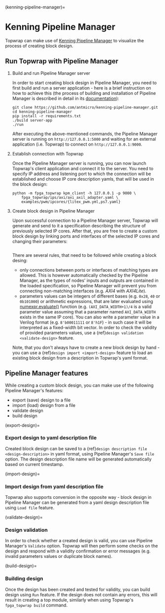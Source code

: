 (kenning-pipeline-manager)=

# Kenning Pipeline Manager

Topwrap can make use of [Kenning Pipeline Manager](https://github.com/antmicro/kenning-pipeline-manager) to visualize the process of creating block design.

## Run Topwrap with Pipeline Manager

1. Build and run Pipeline Manager server

    In order to start creating block design in Pipeline Manager, you need to first build and run a server application - here is a brief instruction on how to achieve this (the process of building and installation of Pipeline Manager is described in detail in its [documentation](https://antmicro.github.io/kenning-pipeline-manager/project-readme.html#building-and-running)):

    ```
    git clone https://github.com/antmicro/kenning-pipeline-manager.git
    cd kenning-pipeline-manager
    pip install -r requirements.txt
    ./build server-app
    ./run
    ```

    After executing the above-mentioned commands, the Pipeline Manager server is running on `http://127.0.0.1:5000` and waiting for an external application (i.e. Topwrap) to connect on `http://127.0.0.1:9000`.

2. Establish connection with Topwrap

    Once the Pipeline Manager server is running, you can now launch Topwrap's client application and connect it to the server. You need to specify IP address and listening port to which the connection will be established and choose IP core description yamls, that will be used in the block design:

    ```
    python -m fpga_topwrap kpm_client -h 127.0.0.1 -p 9000 \
        fpga_topwrap/ips/axi/axi_axil_adapter.yaml \
        examples/pwm/ipcores/{litex_pwm.yml,ps7.yaml}
    ```

3. Create block design in Pipeline Manager

    Upon successful connection to a Pipeline Manager server, Topwrap will generate and send to it a specification describing the structure of previously selected IP cores. After that, you are free to create a custom block design by linking ports and interfaces of the selected IP cores and changing their parameters:

    ```{image} img/pwm_design.png
    ```

    There are several rules, that need to be followed while creating a block desing:
    * only connections between ports or interfaces of matching types are allowed. This is however automatically checked by the Pipeline Manager, as the types of nodes' inputs and outputs are contained in the loaded specification, so Pipeline Manager will prevent you from connecting non-matching interfaces (e.g. *AXI4* with *AXI4Lite*).
    * parameters values can be integers of different bases (e.g. `0x28`, `40` or `0b101000`) or arithmetic expressions, that are later evaluated using [numexpr.evaluate()](https://numexpr.readthedocs.io/en/latest/api.html#numexpr.evaluate) function (e.g. `(AXI_DATA_WIDTH+1)/4` is a valid parameter value assuming that a parameter named `AXI_DATA_WIDTH` exists in the same IP core). You can also write a parameter value in a Verilog format (e.g. `8'b00011111` or `8'h1F`) - in such case it will be interpreted as a fixed-width bit vector. In order to check the validity of provided parameters values, use a {ref}`design validation <validate-design>` feature.

    Note, that you don't always have to create a new block design by hand - you can use a {ref}`design import <import-design>` feature to load an existing block design from a description in Topwrap's yaml format.

## Pipeline Manager features

While creating a custom block design, you can make use of the following Pipeline Manager's features:
* export (save) design to a file
* import (load) design from a file
* validate design
* build design

(export-design)=

### Export design to yaml description file

Created block design can be saved to a {ref}`design description file <design-description>` in yaml format, using Pipeline Manager's `Save file` option. The design description file name will be generated automatically based on current timestamp.

(import-design)=

### Import design from yaml description file

Topwrap also supports conversion in the opposite way - block design in Pipeline Manager can be generated from a yaml design description file using `Load file` feature.

(validate-design)=

### Design validation

In order to check whether a created design is valid, you can use Pipeline Manager's `Validate` option. Topwrap will then perform some checks on the design and respond with a validity confirmation or error messages (e.g. invalid parameters values or duplicate block names).

(build-design)=

### Building design

Once the design has been created and tested for validity, you can build design using `Run` feature. If the design does not contain any errors, this will result in creating a top module, similarly when using Topwrap's `fpga_topwrap build` command.
